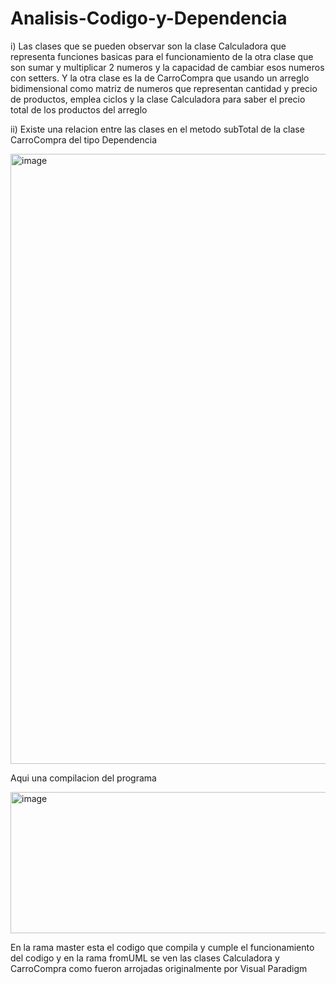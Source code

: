 # Analisis-Codigo-y-Dependencia

i) Las clases que se pueden observar son la clase Calculadora que representa funciones basicas para el funcionamiento de la otra clase que son sumar y multiplicar 2 numeros y la capacidad de cambiar esos numeros
con setters. Y la otra clase es la de CarroCompra que usando un arreglo bidimensional como matriz de numeros que representan cantidad y precio de productos, emplea ciclos y la clase Calculadora para saber el 
precio total de los productos del arreglo

ii) Existe una relacion entre las clases en el metodo subTotal de la clase CarroCompra del tipo Dependencia 

<img width="1588" height="976" alt="image" src="https://github.com/user-attachments/assets/bf66d29a-57d9-446d-ba62-3e89ead4ee77" />

Aqui una compilacion del programa

<img width="1768" height="226" alt="image" src="https://github.com/user-attachments/assets/131fe978-7eb3-4884-a202-fdaee09ed6e6" />

En la rama master esta el codigo que compila y cumple el funcionamiento del codigo y en la rama fromUML se ven las clases Calculadora y CarroCompra como fueron arrojadas originalmente por Visual Paradigm
